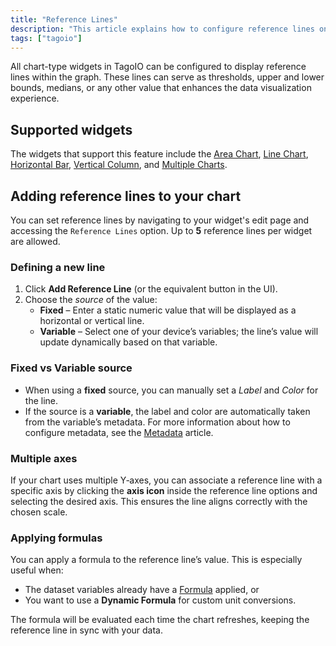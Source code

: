 ```yaml
---
title: "Reference Lines"
description: "This article explains how to configure reference lines on TagoIO chart-type widgets and lists which widgets support this feature."
tags: ["tagoio"]
---
```

All chart-type widgets in TagoIO can be configured to display reference lines within the graph. These lines can serve as thresholds, upper and lower bounds, medians, or any other value that enhances the data visualization experience.

<!-- Image placeholder removed for build -->

## Supported widgets

The widgets that support this feature include the [Area Chart](/docs/tagoio/widgets/charts/area-chart-widget.md), [Line Chart](/docs/tagoio/widgets/charts/line-chart-widget.md), [Horizontal Bar](/docs/tagoio/widgets/charts/horizontal-bar-widget.md), [Vertical Column](/docs/tagoio/widgets/charts/vertical-column-widget.md), and [Multiple Charts](/docs/tagoio/widgets/charts/multiple-charts-widget.md).

## Adding reference lines to your chart

You can set reference lines by navigating to your widget's edit page and accessing the `Reference Lines` option.
Up to **5** reference lines per widget are allowed.

### Defining a new line

1. Click **Add Reference Line** (or the equivalent button in the UI).
2. Choose the *source* of the value:
   - **Fixed** – Enter a static numeric value that will be displayed as a horizontal or vertical line.
   - **Variable** – Select one of your device’s variables; the line’s value will update dynamically based on that variable.

### Fixed vs Variable source

- When using a **fixed** source, you can manually set a *Label* and *Color* for the line.
- If the source is a **variable**, the label and color are automatically taken from the variable’s metadata. For more information about how to configure metadata, see the [Metadata](/docs/tagoio/devices/payload-parser/metadata.md) article.

### Multiple axes

If your chart uses multiple Y‑axes, you can associate a reference line with a specific axis by clicking the **axis icon** inside the reference line options and selecting the desired axis. This ensures the line aligns correctly with the chosen scale.

### Applying formulas

You can apply a formula to the reference line’s value. This is especially useful when:
- The dataset variables already have a [Formula](/docs/tagoio/widgets/general/formula.md) applied, or
- You want to use a **Dynamic Formula** for custom unit conversions.

The formula will be evaluated each time the chart refreshes, keeping the reference line in sync with your data.
